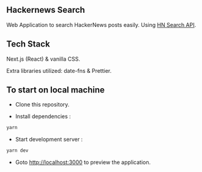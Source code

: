 ## Hackernews Search
Web Application to search HackerNews posts easily.
Using [HN Search API](https://hn.algolia.com/api).

## Tech Stack
Next.js (React) & vanilla CSS.

Extra libraries utilized: date-fns & Prettier.
## To start on local machine

- Clone this repository.

- Install dependencies :
```bash
yarn
```

- Start development server :
```bash
yarn dev
```

- Goto [http://localhost:3000](http://localhost:3000) to preview the application.
